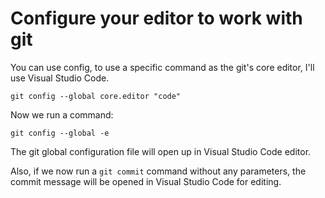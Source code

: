 # Configure your editor to work with git

You can use config, to use a specific command as the git's core editor, I'll use Visual Studio Code.

```
git config --global core.editor "code"
```

Now we run a command:

```
git config --global -e
```
The git global configuration file will open up in Visual Studio Code editor.

Also, if we now run a `git commit` command without any parameters, the commit message will be opened in Visual Studio Code for editing.